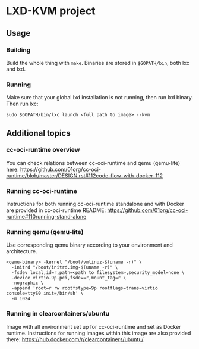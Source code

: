 # LXD-KVM project

## Usage

### Building
Build the whole thing with `make`.
Binaries are stored in `$GOPATH/bin`, both lxc and lxd.

### Running
Make sure that your global lxd installation is not running, then run lxd binary.
Then run lxc:
```
sudo $GOPATH/bin/lxc launch <full path to image> --kvm
```

## Additional topics

### cc-oci-runtime overview
You can check relations between cc-oci-runtime and qemu (qemu-lite) here:
https://github.com/01org/cc-oci-runtime/blob/master/DESIGN.rst#112code-flow-with-docker-112

### Running cc-oci-runtime
Instructions for both running cc-oci-runtime standalone and with Docker are provided in cc-oci-runtime README:
https://github.com/01org/cc-oci-runtime#110running-stand-alone

### Running qemu (qemu-lite)
Use corresponding qemu binary according to your environment and architecture. 
```
<qemu-binary> -kernel "/boot/vmlinuz-$(uname -r)" \
  -initrd "/boot/initrd.img-$(uname -r)" \
  -fsdev local,id=r,path=<path to filesystem>,security_model=none \
  -device virtio-9p-pci,fsdev=r,mount_tag=r \
  -nographic \
  -append 'root=r rw rootfstype=9p rootflags=trans=virtio console=ttyS0 init=/bin/sh' \
  -m 1024
```

### Running in clearcontainers/ubuntu
Image with all environment set up for cc-oci-runtime and set as Docker runtime. 
Instructions for running images within this image are also provided there:
https://hub.docker.com/r/clearcontainers/ubuntu/

